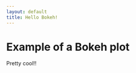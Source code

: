 ```yaml
---
layout: default
title: Hello Bokeh!
---
```

<h1>Example of a Bokeh plot</h1>
<p>Pretty cool!!</p>
<div id="myplot" ></div>
<script type="text/python">
from browser import document, window
import random

# 'importing' the library
Bokeh = window.Bokeh
plt = Bokeh.Plotting

# create some data and a ColumnDataSource
lx = [-0.5 + i * (20.5 - -0.5)/10.0 for i in range(10) ]
ly = [ v * 0.5 + 3.0 for v in lx]

# create some ranges for the plot
#xdr = Bokeh.Range1d.new({ "start": lx[0], "end": lx[-1] });
ydr = Bokeh.Range1d.new({ "start": -0.5, "end": 20.5 });

# make the plot and add some tools
tools = "pan,crosshair,wheel_zoom,box_zoom,reset,save"
p = plt.figure({'title': "Simple Line Graph", 'tools': tools})
#add a Line glyph
p.line({"x": lx, "y": ly,
    "line_color": "#666699",
    "line_width": 2
})
p.y_range=ydr
p.yaxis.axis_line_color = "green"
p.xaxis.axis_line_color = "blue"

# show the plot
mydiv = document['myplot']
plt.show(p, mydiv.elt)
</script>

